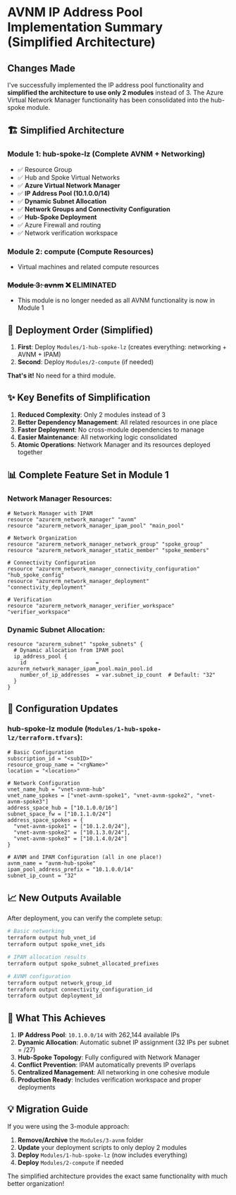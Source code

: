 # AVNM IP Address Pool Implementation Summary (Simplified Architecture)

## Changes Made

I've successfully implemented the IP address pool functionality and **simplified the architecture to use only 2 modules** instead of 3. The Azure Virtual Network Manager functionality has been consolidated into the hub-spoke module.

## 🏗️ **Simplified Architecture**

### **Module 1: hub-spoke-lz** (Complete AVNM + Networking)
- ✅ Resource Group
- ✅ Hub and Spoke Virtual Networks  
- ✅ **Azure Virtual Network Manager**
- ✅ **IP Address Pool (10.1.0.0/14)**
- ✅ **Dynamic Subnet Allocation**
- ✅ **Network Groups and Connectivity Configuration**
- ✅ **Hub-Spoke Deployment**
- ✅ Azure Firewall and routing
- ✅ Network verification workspace

### **Module 2: compute** (Compute Resources)
- Virtual machines and related compute resources

### ~~Module 3: avnm~~ ❌ **ELIMINATED** 
- This module is no longer needed as all AVNM functionality is now in Module 1

## 🚀 **Deployment Order (Simplified)**

1. **First**: Deploy `Modules/1-hub-spoke-lz` (creates everything: networking + AVNM + IPAM)
2. **Second**: Deploy `Modules/2-compute` (if needed)

**That's it!** No need for a third module.

## ✨ **Key Benefits of Simplification**

1. **Reduced Complexity**: Only 2 modules instead of 3
2. **Better Dependency Management**: All related resources in one place
3. **Faster Deployment**: No cross-module dependencies to manage
4. **Easier Maintenance**: All networking logic consolidated
5. **Atomic Operations**: Network Manager and its resources deployed together

## 📊 **Complete Feature Set in Module 1**

### **Network Manager Resources:**
```hcl
# Network Manager with IPAM
resource "azurerm_network_manager" "avnm"
resource "azurerm_network_manager_ipam_pool" "main_pool"

# Network Organization  
resource "azurerm_network_manager_network_group" "spoke_group"
resource "azurerm_network_manager_static_member" "spoke_members"

# Connectivity Configuration
resource "azurerm_network_manager_connectivity_configuration" "hub_spoke_config"
resource "azurerm_network_manager_deployment" "connectivity_deployment"

# Verification
resource "azurerm_network_manager_verifier_workspace" "verifier_workspace"
```

### **Dynamic Subnet Allocation:**
```hcl
resource "azurerm_subnet" "spoke_subnets" {
  # Dynamic allocation from IPAM pool
  ip_address_pool {
    id                      = azurerm_network_manager_ipam_pool.main_pool.id
    number_of_ip_addresses  = var.subnet_ip_count  # Default: "32"
  }
}
```

## 🔧 **Configuration Updates**

### **hub-spoke-lz module** (`Modules/1-hub-spoke-lz/terraform.tfvars`):
```hcl
# Basic Configuration
subscription_id = "<subID>"
resource_group_name = "<rgName>"
location = "<location>"

# Network Configuration
vnet_name_hub = "vnet-avnm-hub"
vnet_name_spokes = ["vnet-avnm-spoke1", "vnet-avnm-spoke2", "vnet-avnm-spoke3"]
address_space_hub = ["10.1.0.0/16"]
subnet_space_fw = ["10.1.1.0/24"]
address_space_spokes = {
  "vnet-avnm-spoke1" = ["10.1.2.0/24"],
  "vnet-avnm-spoke2" = ["10.1.3.0/24"],
  "vnet-avnm-spoke3" = ["10.1.4.0/24"]
}

# AVNM and IPAM Configuration (all in one place!)
avnm_name = "avnm-hub-spoke"
ipam_pool_address_prefix = "10.1.0.0/14"
subnet_ip_count = "32"
```

## 📈 **New Outputs Available**

After deployment, you can verify the complete setup:

```bash
# Basic networking
terraform output hub_vnet_id
terraform output spoke_vnet_ids

# IPAM allocation results  
terraform output spoke_subnet_allocated_prefixes

# AVNM configuration
terraform output network_group_id
terraform output connectivity_configuration_id
terraform output deployment_id
```

## 🎯 **What This Achieves**

1. **IP Address Pool**: `10.1.0.0/14` with 262,144 available IPs
2. **Dynamic Allocation**: Automatic subnet IP assignment (32 IPs per subnet = /27)
3. **Hub-Spoke Topology**: Fully configured with Network Manager
4. **Conflict Prevention**: IPAM automatically prevents IP overlaps
5. **Centralized Management**: All networking in one cohesive module
6. **Production Ready**: Includes verification workspace and proper deployments

## 💡 **Migration Guide**

If you were using the 3-module approach:

1. **Remove/Archive** the `Modules/3-avnm` folder
2. **Update** your deployment scripts to only deploy 2 modules
3. **Deploy** `Modules/1-hub-spoke-lz` (now includes everything)
4. **Deploy** `Modules/2-compute` if needed

The simplified architecture provides the exact same functionality with much better organization!
